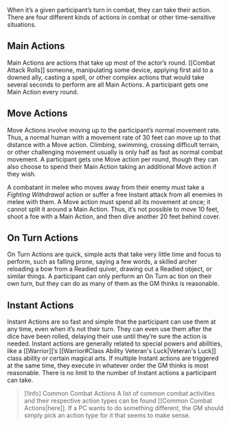 When it’s a given participant’s turn in combat, they can take their action. There are four different kinds of actions in combat or other time-sensitive situations. 
## Main Actions
Main Actions are actions that take up most of the actor’s round. [[Combat Attack Rolls]] someone, manipulating some device, applying first aid to a downed ally, casting a spell, or other complex actions that would take several seconds to perform are all Main Actions. A participant gets one Main Action every round. 
## Move Actions
Move Actions involve moving up to the participant’s normal movement rate. Thus, a normal human with a movement rate of 30 feet can move up to that distance with a Move action. Climbing, swimming, crossing difficult terrain, or other challenging movement usually is only half as fast as normal combat movement. A participant gets one Move action per round, though they can also choose to spend their Main Action taking an additional Move action if they wish. 

A combatant in melee who moves away from their enemy must take a *Fighting Withdrawal* action or suffer a free Instant attack from all enemies in melee with them. A Move action must spend all its movement at once; it cannot split it around a Main Action. Thus, it’s not possible to move 10 feet, shoot a foe with a Main Action, and then dive another 20 feet behind cover. 
## On Turn Actions
On Turn Actions are quick, simple acts that take very little time and focus to perform, such as falling prone, saying a few words, a skilled archer reloading a bow from a Readied quiver, drawing out a Readied object, or similar things. A participant can only perform an On Turn ac tion on their own turn, but they can do as many of them as the GM thinks is reasonable. 
## Instant Actions
Instant Actions are so fast and simple that the participant can use them at any time, even when it’s not their turn. They can even use them after the dice have been rolled, delaying their use until they’re sure the action is needed. Instant actions are generally related to special powers and abilities, like a [[Warrior]]’s [[Warrior#Class Ability Veteran's Luck|Veteran's Luck]] class ability or certain magical arts. If multiple Instant actions are triggered at the same time, they execute in whatever order the GM thinks is most reasonable. There is no limit to the number of Instant actions a participant can take. 

> [!info] Common Combat Actions
> A list of common combat activities and their respective action types can be found [[Common Combat Actions|here]]. If a PC wants to do something different, the GM should simply pick an action type for it that seems to make sense.
